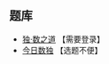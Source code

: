 ## 题库
- [独·数之道](http://www.sudokufans.org.cn/lx/game.index.php?type=ts3) 【需要登录】
- [今日数独](https://cn.sudoku.today/dailysudoku/) 【选题不便】